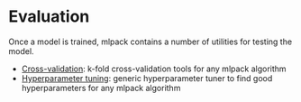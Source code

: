 <object data="../img/pipeline-top-5.svg" type="image/svg+xml" id="pipeline-top">
</object>

# Evaluation

Once a model is trained, mlpack contains a number of utilities for testing the
model.

 * [Cross-validation](user/cv.md): k-fold cross-validation tools for any mlpack
   algorithm
 * [Hyperparameter tuning](user/hpt.md): generic hyperparameter tuner to find
   good hyperparameters for any mlpack algorithm
